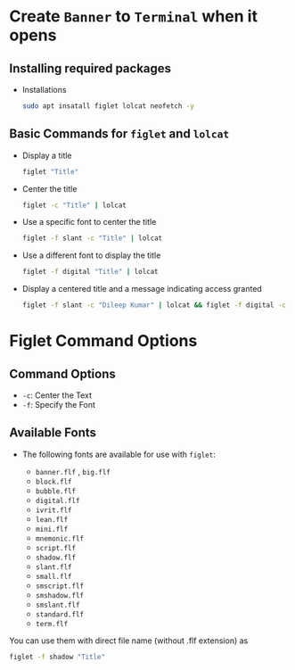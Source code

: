 # Create `Banner` to `Terminal` when it opens

## Installing required packages

+ Installations

   ```bash
   sudo apt insatall figlet lolcat neofetch -y
   ```

## Basic Commands for `figlet` and `lolcat`

+ Display a title

   ```bash
   figlet "Title"
   ```

+ Center the title

   ```bash
   figlet -c "Title" | lolcat
   ```

+ Use a specific font to center the title

   ```bash
   figlet -f slant -c "Title" | lolcat
   ```
   
+ Use a different font to display the title

   ```bash
   figlet -f digital "Title" | lolcat
   ```

+ Display a centered title and a message indicating access granted

   ```bash
   figlet -f slant -c "Dileep Kumar" | lolcat && figlet -f digital -c "Access Granted !!" | lolcat
   ```

# Figlet Command Options

## Command Options

   - `-c`: Center the Text
   - `-f`: Specify the Font

## Available Fonts

+ The following fonts are available for use with `figlet`:

   - `banner.flf` , `big.flf`
   - `block.flf`
   - `bubble.flf`
   - `digital.flf`
   - `ivrit.flf`
   - `lean.flf`
   - `mini.flf`
   - `mnemonic.flf`
   - `script.flf`
   - `shadow.flf`
   - `slant.flf`
   - `small.flf`
   - `smscript.flf`
   - `smshadow.flf`
   - `smslant.flf`
   - `standard.flf`
   - `term.flf`

You can use them with direct file name (without .flf extension) as

   ```bash
   figlet -f shadow "Title"
   ```
